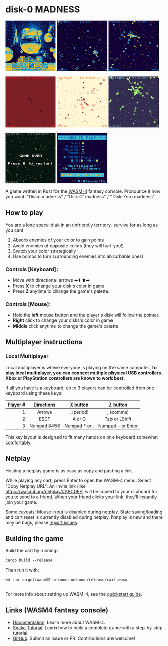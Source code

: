 # disk-0 MADNESS
![](assets/cover.png)
![](assets/wasm4-animation-0.gif)
![](assets/wasm4-screenshot-10.png)

![](assets/wasm4-screenshot-9.png)
![](assets/wasm4-screenshot-12.png)
![](assets/wasm4-screenshot-14.png)

![](assets/wasm4-screenshot-13.png)
![](assets/htp-new.png)



A game written in Rust for the [WASM-4](https://wasm4.org) fantasy console.
Pronounce it how you want: "Disco madness" / "Disk O' madness" / "Disk-Zero madness".


## How to play
You are a lone space-disk in an unfriendly territory, survive for as long as you can!
1. Absorb enemies of your color to gain points
2. Avoid enemies of opposite colors (they will hurt you!)
3. Switch your color strategically
4. Use bombs to turn surrounding enemies into absorbable ones!
### Controls [Keyboard]:
- Move with directional arrows ⬅⬇⬆➡
- Press __X__ to change your disk's color in game
- Press __Z__ anytime to change the game's palette.
### Controls [Mouse]:
 - Hold the __left__ mouse button and the player's disk will follow the pointer.
 - __Right__ click to change your disks's color in game
 - __Middle__ click anytime to change the game's palette

## Multiplayer instructions
### Local Multiplayer
Local multiplayer is where everyone is playing on the same computer.
__To play local multiplayer, you can connect multiple physical USB controllers. Xbox or PlayStation controllers are known to work best.__

If all you have is a keyboard, up to 3 players can be controlled from one keyboard using these keys:

| Player # |Directions| X button| Z button |
|---:|:----:  |:----:  |:----:  |
|1 |Arrows |. (period)| , (comma)|
|2 |ESDF |A or Q |Tab or LShift|
|3 |Numpad 8456 |Numpad * or .|Numpad - or Enter|

This key layout is designed to fit many hands on one keyboard somewhat comfortably.

## Netplay

Hosting a netplay game is as easy as copy and pasting a link.

While playing any cart, press Enter to open the WASM-4 menu.
Select "Copy Netplay URL". An invite link (like https://wasm4.org/netplay/#ABCDEF) will be copied to your clipboard for you to send to a friend.
When your friend clicks your link, they'll instantly join your game.

Some caveats:
Mouse input is disabled during netplay.
State saving/loading and cart reset is currently disabled during netplay.
Netplay is new and there may be bugs, please [report issues](https://github.com/aduros/wasm4).
## Building the game

Build the cart by running:

```shell
cargo build --release
```

Then run it with:

```shell
w4 run target/wasm32-unknown-unknown/release/cart.wasm
```
##
For more info about setting up WASM-4, see the [quickstart guide](https://wasm4.org/docs/getting-started/setup?code-lang=rust#quickstart).

## Links (WASM4 fantasy console)

- [Documentation](https://wasm4.org/docs): Learn more about WASM-4.
- [Snake Tutorial](https://wasm4.org/docs/tutorials/snake/goal): Learn how to build a complete game
  with a step-by-step tutorial.
- [GitHub](https://github.com/aduros/wasm4): Submit an issue or PR. Contributions are welcome!

